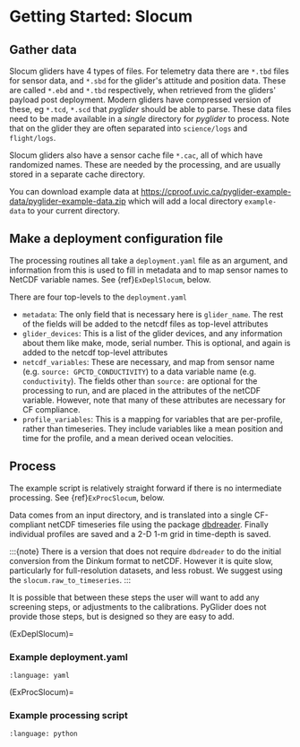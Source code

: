 # Getting Started: Slocum

## Gather data

Slocum gliders have 4 types of files. For telemetry data there are `*.tbd` files for sensor data, and `*.sbd` for the glider's attitude and position data. These are called `*.ebd` and `*.tbd` respectively, when retrieved from the gliders' payload post deployment. Modern gliders have compressed version of these, eg `*.tcd`, `*.scd` that _pyglider_ should be able to parse. These data files need to be made available in a _single_ directory for _pyglider_ to process. Note that on the glider they are often separated into `science/logs` and `flight/logs`.

Slocum gliders also have a sensor cache file `*.cac`, all of which have randomized names. These are needed by the processing, and are usually stored in a separate cache directory.

You can download example data at <https://cproof.uvic.ca/pyglider-example-data/pyglider-example-data.zip> which will add a local directory `example-data` to your current directory.

## Make a deployment configuration file

The processing routines all take a `deployment.yaml` file as an argument, and information from this is used to fill in metadata and to map sensor names to NetCDF variable names. See {ref}`ExDeplSlocum`, below.

There are four top-levels to the `deployment.yaml`

- `metadata`: The only field that is necessary here is `glider_name`. The rest of the fields will be added to the netcdf files as top-level attributes
- `glider_devices`: This is a list of the glider devices, and any information about them like make, mode, serial number. This is optional, and again is added to the netcdf top-level attributes
- `netcdf_variables`: These are necessary, and map from sensor name (e.g. `source: GPCTD_CONDUCTIVITY`) to a data variable name (e.g. `conductivity`). The fields other than `source:` are optional for the processing to run, and are placed in the attributes of the netCDF variable. However, note that many of these attributes are necessary for CF compliance.
- `profile_variables`: This is a mapping for variables that are per-profile, rather than timeseries. They include variables like a mean position and time for the profile, and a mean derived ocean velocities.

## Process

The example script is relatively straight forward if there is no intermediate processing. See {ref}`ExProcSlocum`, below.

Data comes from an input directory, and is translated into a single CF-compliant netCDF timeseries file using the package [dbdreader](https://dbdreader.readthedocs.io/en/latest/). Finally individual profiles are saved and a 2-D 1-m grid in time-depth is saved.

:::{note}
There is a version that does not require `dbdreader` to do the initial conversion from the Dinkum format to netCDF. However it is quite slow, particularly for full-resolution datasets, and less robust. We suggest using the `slocum.raw_to_timeseries`.
:::

It is possible that between these steps the user will want to add any screening steps, or adjustments to the calibrations. PyGlider does not provide those steps, but is designed so they are easy to add.

(ExDeplSlocum)=

### Example deployment.yaml

```{literalinclude} ../tests/example-data/example-slocum/deploymentRealtime.yml
:language: yaml
```

(ExProcSlocum)=

### Example processing script

```{literalinclude} ../tests/example-data/example-slocum/process_deploymentRealTime.py
:language: python
```
